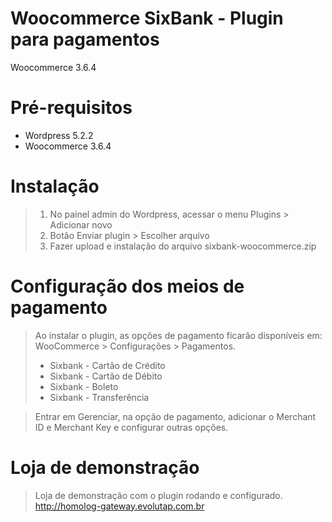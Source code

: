# Woocommerce SixBank - Plugin para pagamentos
Woocommerce 3.6.4

# Pré-requisitos
 - Wordpress 5.2.2
 - Woocommerce 3.6.4

# Instalação
> 1. No painel admin do Wordpress, acessar o menu Plugins > Adicionar novo
> 2. Botão Enviar plugin > Escolher arquivo
> 3. Fazer upload e instalação do arquivo sixbank-woocommerce.zip 


# Configuração dos meios de pagamento
> Ao instalar o plugin, as opções de pagamento ficarão disponíveis em: WooCommerce > Configurações > Pagamentos.
> - Sixbank - Cartão de Crédito
> - Sixbank - Cartão de Débito
> - Sixbank - Boleto
> - Sixbank - Transferência

> Entrar em Gerenciar, na opção de pagamento, adicionar o Merchant ID e Merchant Key e configurar outras opções.

# Loja de demonstração
> Loja de demonstração com o plugin rodando e configurado.
http://homolog-gateway.evolutap.com.br
